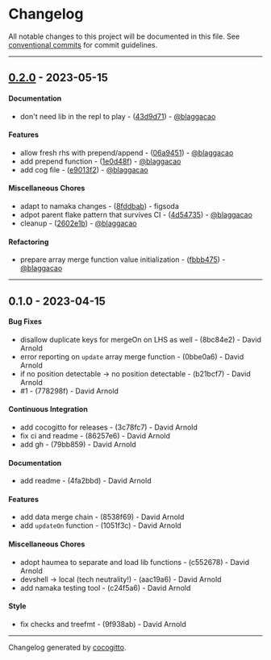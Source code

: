 # Changelog
All notable changes to this project will be documented in this file. See [conventional commits](https://www.conventionalcommits.org/) for commit guidelines.

- - -
## [0.2.0](https://github.com/divnix/dmerge/compare/0.1.0..0.2.0) - 2023-05-15
#### Documentation
- don't need lib in the repl to play - ([43d9d71](https://github.com/divnix/dmerge/commit/43d9d71b72ab7593cbe564d02536514c41c66302)) - [@blaggacao](https://github.com/blaggacao)
#### Features
- allow fresh rhs with prepend/append - ([06a9451](https://github.com/divnix/dmerge/commit/06a9451df16a6f127c9dff89f5e2c5213d9ef7d8)) - [@blaggacao](https://github.com/blaggacao)
- add prepend function - ([1e0d48f](https://github.com/divnix/dmerge/commit/1e0d48f784ef68daf963e9802a22b84c4c42f3f8)) - [@blaggacao](https://github.com/blaggacao)
- add cog file - ([e9013f2](https://github.com/divnix/dmerge/commit/e9013f296f0effe761bad6d4bd8861b8070c14ec)) - [@blaggacao](https://github.com/blaggacao)
#### Miscellaneous Chores
- adapt to namaka changes - ([8fddbab](https://github.com/divnix/dmerge/commit/8fddbabfbaa3b9d7c3793e36cea5dd679a84dc72)) - figsoda
- adpot parent flake pattern that survives CI - ([4d54735](https://github.com/divnix/dmerge/commit/4d547351cac82814800d562f0f13686eb63077d9)) - [@blaggacao](https://github.com/blaggacao)
- cleanup - ([2602e1b](https://github.com/divnix/dmerge/commit/2602e1b6af505941c4aaecf2ca144360102eee06)) - [@blaggacao](https://github.com/blaggacao)
#### Refactoring
- prepare array merge function value initialization - ([fbbb475](https://github.com/divnix/dmerge/commit/fbbb4750dd53df70be1e68b279f46637c23711f2)) - [@blaggacao](https://github.com/blaggacao)

- - -

## 0.1.0 - 2023-04-15
#### Bug Fixes
- disallow duplicate keys for mergeOn on LHS as well - (8bc84e2) - David Arnold
- error reporting on `update` array merge function - (0bbe0a6) - David Arnold
- if no position detectable -> no position detectable - (b21bcf7) - David Arnold
- #1 - (778298f) - David Arnold
#### Continuous Integration
- add cocogitto for releases - (3c78fc7) - David Arnold
- fix ci and readme - (86257e6) - David Arnold
- add gh - (79bb859) - David Arnold
#### Documentation
- add readme - (4fa2bbd) - David Arnold
#### Features
- add data merge chain - (8538f69) - David Arnold
- add `updateOn` function - (1051f3c) - David Arnold
#### Miscellaneous Chores
- adopt haumea to separate and load lib functions - (c552678) - David Arnold
- devshell -> local (tech neutrality!) - (aac19a6) - David Arnold
- add namaka testing tool - (c24f5a6) - David Arnold
#### Style
- fix checks and treefmt - (9f938ab) - David Arnold

- - -

Changelog generated by [cocogitto](https://github.com/cocogitto/cocogitto).